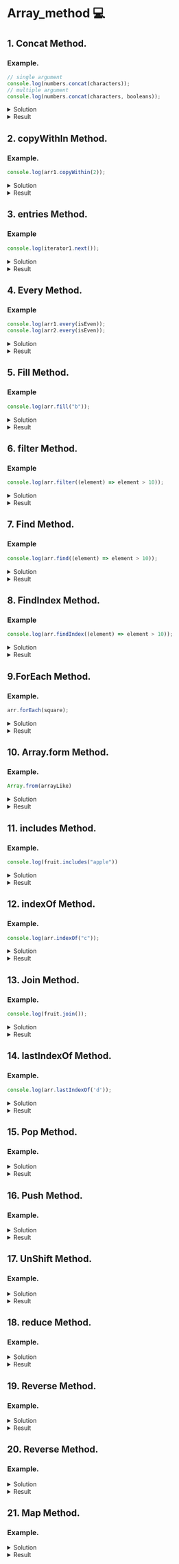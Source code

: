 # Array_method :computer:
## 1. Concat Method.
### Example.

```js
// single argument
console.log(numbers.concat(characters));
// multiple argument
console.log(numbers.concat(characters, booleans));

```
 
<details><summary>Solution</summary>
 
```js
 
  const num1 = [1, 2, 3];
    const num2 = [4, 5, 6];
    const num3 = [7, 8, 9];
    document.write(num1.concat(num2) + "<br>"); // single argument
    document.write(num1.concat(num2, num3) + "<br>"); // multiple argument
```
 </details> 
<details><summary>Result</summary>
 
```js
 [1,2,3,"a","b","c"]
[1,2,3,"a","b","c",true,false]
  
```
 </details> 

## 2. copyWithIn Method.
### Example.

```js
console.log(arr1.copyWithin(2));
```
 
<details><summary>Solution</summary>
 
```js
 
const arr1 = ['a', 'b', 'c', 'd', 'e', 1, 2, 3];
const arr2 = ['a', 'b', 'c', 'd', 'e', 1, 2, 3];
const arr3 = ['a', 'b', 'c', 'd', 'e', 1, 2, 3];

// copy elements from index 0 to last index to index 2
console.log(arr1.copyWithin(2));
// copy elements from index 4 to last index to index 2
console.log(arr2.copyWithin(2, 4));
```
 </details> 
<details><summary>Result</summary>
 
```js
["a","b","a","b","c","d","e",1]
["a","b","e",1,2,3,2,3]
  
```
 </details> 
 
## 3. entries Method.
### Example
```js 
console.log(iterator1.next());
```
<details><summary>Solution</summary>
 
```js
const arr = ["a", "b", "c", "d", "e"];
const iterator1 = arr.entries();
console.log(iterator1.next());
console.log(iterator1.next().value);
console.log(iterator1.next().value);

```
 </details> 
<details><summary>Result</summary>
 
```js
{"value":[0,"a"],"done":false}
[1,"b"]
[2,"c"]
  
```
 </details> 


## 4. Every Method.
### Example
```js 
console.log(arr1.every(isEven));
console.log(arr2.every(isEven));
```
<details><summary>Solution</summary>
 
```js
const arr1 = [1, 2, 3, 4, 5];
const arr2 = [22, 42, 86, 100, 4];

function isEven(num) {
  return num % 2 === 0;
}

console.log(arr1.every(isEven));
console.log(arr2.every(isEven));

```
 </details> 
<details><summary>Result</summary>
 
```js
false
true
  
```
 </details> 


## 5. Fill Method.
### Example
```js 
console.log(arr.fill("b"));
```
<details><summary>Solution</summary>
 
```js
const arr = ["a", "a", "a", "a", "a", "a", "a"];

// fill the whole array with "b"
console.log(arr.fill("b"));

```
 </details> 
<details><summary>Result</summary>
 
```js
["b","b","b","b","b","b","b"]  
```
 </details> 

## 6. filter Method.
### Example
```js 
console.log(arr.filter((element) => element > 10));
```
<details><summary>Solution</summary>
 
```js
const arr = [10, 12, 5, 15, 2, 32, 20, -5, 23];

console.log(arr.filter((element) => element > 10));

// array with only even numbers
console.log(arr.filter((element) => element % 2 === 0));
```
 </details> 
<details><summary>Result</summary>
 
```js
[12,15,32,20,23]
[10,12,2,32,20]

```
 </details> 

## 7. Find Method.
### Example
```js 
console.log(arr.find((element) => element > 10));
```
<details><summary>Solution</summary>
 
```js
const arr = [1, 10, 2, 25, 5, 15];
console.log(arr.find((element) => element > 10));
```
 </details> 
<details><summary>Result</summary>
 
```js
25

```
 </details> 


## 8. FindIndex Method.
### Example
```js 
console.log(arr.findIndex((element) => element > 10));
```
<details><summary>Solution</summary>
 
```js
const arr = [1, 10, 2, 25, 5, 15];
console.log(arr.findIndex((element) => element > 10));
```
 </details> 
<details><summary>Result</summary>
 
```js
3

```
 </details> 

## 9.ForEach Method.
### Example.

```js
arr.forEach(square);
```

<details><summary>Solution</summary>
 
```js
 const arr = [1, 2, 3, 4, 5];
var sum = 0;
function square(element) {
  sum += element * element;
}
arr.forEach(square);
console.log("sum = " + sum);
```
 </details> 
<details><summary>Result</summary>
 
```js
sum = 55 
```
 </details> 

## 10. Array.form Method.

### Example.

```js
Array.from(arrayLike)
```

<details><summary>Solution</summary>
 
```js
 const alphabets = "abcdefghijklmnopqrstuvwxyz";
const arr = Array.from(alphabets);
console.log(arr);
```
 </details> 
<details><summary>Result</summary>
 
```js
["a","b","c","d","e","f","g","h","i","j","k","l","m","n","o","p","q","r","s","t","u","v","w","x","y","z"]
```
 </details> 

## 11. includes Method.

### Example.

```js
console.log(fruit.includes("apple"))
```

<details><summary>Solution</summary>
 
```js
const alphabets = ["a", "b", "c", "d", "e"];
console.log(alphabets.includes("a"));
console.log(alphabets.includes("a", 1));
```
 </details> 
<details><summary>Result</summary>
 
```js
true
false
```
 </details> 

## 12. indexOf Method.

### Example.

```js
console.log(arr.indexOf("c"));
```

<details><summary>Solution</summary>
 
```js
const arr = ["a", "b", "c", "d", "e"];

console.log(arr.indexOf("c"));
```
 </details> 
<details><summary>Result</summary>
 
```js
 2
```
 </details> 

## 13. Join Method.
### Example.

```js
console.log(fruit.join());
```

<details><summary>Solution</summary>
 
```js
const fruit = ["mango", "banana", "apple", "orange", "watermelon"];

// default separator (,)
console.log(fruit.join());
// blank separator
console.log(fruit.join(''));
// custom separator
console.log(fruit.join('-'));
```
 </details> 
<details><summary>Result</summary>
 
```js
 mango,banana,apple,orange,watermelon
mangobananaappleorangewatermelon
mango-banana-apple-orange-watermelon
```
 </details> 

## 14. lastIndexOf Method.
### Example.

```js
console.log(arr.lastIndexOf('d'));

```

<details><summary>Solution</summary>
 
```js
const arr = ["b", "d", "i", "b", "d", "f", "i", "b", "d", "g", "i"];
// get the index of 'd'
console.log(arr.lastIndexOf('d'));
 
```
 </details> 
<details><summary>Result</summary>
 
```js
8
```
 </details> 

## 15. Pop Method.
### Example.

<details><summary>Solution</summary>
 
```js
const fruit = ["mango", "banana", "apple", "orange", "watermelon"];
 //it will remove one element from end of array
fruit.pop();
console.log(fruits);
fruit.pop();
console.log(fruits);
 
```
 </details> 
<details><summary>Result</summary>
 
```js
["mango", "banana", "apple", "orange"];
["mango", "banana", "apple"]
```
 </details> 

## 16. Push Method.
### Example.

<details><summary>Solution</summary>
 
```js
const fruit = ["mango", "banana"];

// this method add elements to the end of the array
fruit.push("apple");
console.log(fruit);
// you can add 2 new elements to the end
fruit.push("orange", "watermelon");
console.log(fruit); 
```
 </details> 
<details><summary>Result</summary>
 
```js
["mango", "banana", "apple"];
 ["mango", "banana", "apple", "orange" , "watermelon"]
```
 </details> 

## 17. UnShift Method.
### Example.

<details><summary>Solution</summary>
 
```js
const fruit = ["orange", "watermelon"];

// adding one  elements to the beginning of the array
fruit.unshift("apple");
console.log( fruit);
// adding 2 new elements to the beginning
fruit.shift("mango", "banana");
console.log( fruit);
```
 </details> 
<details><summary>Result</summary>
 
```js
["apple", "orange" , "watermelon"];
 ["mango", "banana", "apple", "orange" , "watermelon"]
```
 </details> 

## 18. reduce Method.
### Example.

<details><summary>Solution</summary>
 
```js
const num = [1, 2, 3, 4, 5];

// sum of all elements
const sum = num.reduce((acc, curr) => acc + curr);
console.log(sum);
```
 </details> 
<details><summary>Result</summary>
 
```js
15
```
 </details> 

## 19. Reverse  Method.
### Example.

<details><summary>Solution</summary>
 
```js
const num = [1, 2, 3, 4, 5];
console.log(num.reverse());
```
 </details> 
<details><summary>Result</summary>
 
```js
[5,4,3,2,1]

```
</details> 

## 20. Reverse  Method.
### Example.

<details><summary>Solution</summary>
 
```js
const num = [1, 2, 3, 4, 5];
console.log(num.reverse());
```
 </details> 
<details><summary>Result</summary>
 
```js
[5,4,3,2,1]

```
</details> 

## 21. Map  Method.
### Example.

<details><summary>Solution</summary>
 
```js
const num = [1, 2, 3, 4, 5];
const result= num.map((num) => (
num*2
 ));
 console.log(result)
```
 </details> 
<details><summary>Result</summary>
 
```js
[2,4,6,8.10]

```
</details> 


